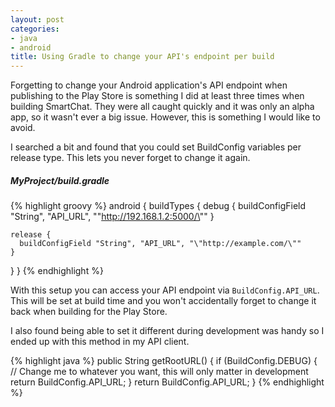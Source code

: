 ```yaml
---
layout: post
categories:
- java
- android
title: Using Gradle to change your API's endpoint per build
---
```


Forgetting to change your Android application's API endpoint when publishing to the Play Store is something I did at least three times when building SmartChat. They were all caught quickly and it was only an alpha app, so it wasn't ever a big issue. However, this is something I would like to avoid.

I searched a bit and found that you could set BuildConfig variables per release type. This lets you never forget to change it again.

##### MyProject/build.gradle
{% highlight groovy %}
android {
  buildTypes {
    debug {
      buildConfigField "String", "API_URL", "\"http://192.168.1.2:5000/\""
    }

    release {
      buildConfigField "String", "API_URL", "\"http://example.com/\""
    }
  }
}
{% endhighlight %}

With this setup you can access your API endpoint via `BuildConfig.API_URL`. This will be set at build time and you won't accidentally forget to change it back when building for the Play Store.

I also found being able to set it different during development was handy so I ended up with this method in my API client.

{% highlight java %}
public String getRootURL() {
  if (BuildConfig.DEBUG) {
    // Change me to whatever you want, this will only matter in development
    return BuildConfig.API_URL;
  }
  return BuildConfig.API_URL;
}
{% endhighlight %}
